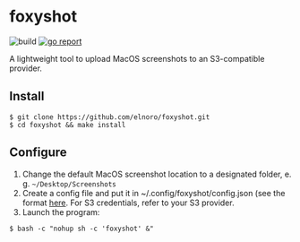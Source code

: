 # foxyshot

![build](https://github.com/elnoro/foxyshot/workflows/build/badge.svg) [![go report](https://goreportcard.com/badge/github.com/elnoro/foxyshot)](https://goreportcard.com/report/github.com/elnoro/foxyshot)

A lightweight tool to upload MacOS screenshots to an S3-compatible provider. 

## Install 

```
$ git clone https://github.com/elnoro/foxyshot.git
$ cd foxyshot && make install
```

## Configure

1. Change the default MacOS screenshot location to a designated folder, e. g. `~/Desktop/Screenshots`
2. Create a config file and put it in ~/.config/foxyshot/config.json (see the format [here](https://github.com/elnoro/foxyshot/blob/master/config/testdata/full.json). For S3 credentials, refer to your S3 provider.
3. Launch the program: 
```
$ bash -c "nohup sh -c 'foxyshot' &"
```
